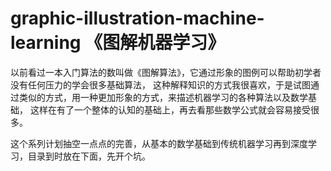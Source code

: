 # graphic-illustration-machine-learning 《图解机器学习》

以前看过一本入门算法的数叫做《图解算法》，它通过形象的图例可以帮助初学者没有任何压力的学会很多基础算法，
这种解释知识的方式我很喜欢，于是试图通过类似的方式，用一种更加形象的方式，来描述机器学习的各种算法以及数学基础，
这样在有了一个整体的认知的基础上，再去看那些数学公式就会容易接受很多。

这个系列计划抽空一点点的完善，从基本的数学基础到传统机器学习再到深度学习，目录到时放在下面，先开个坑。




